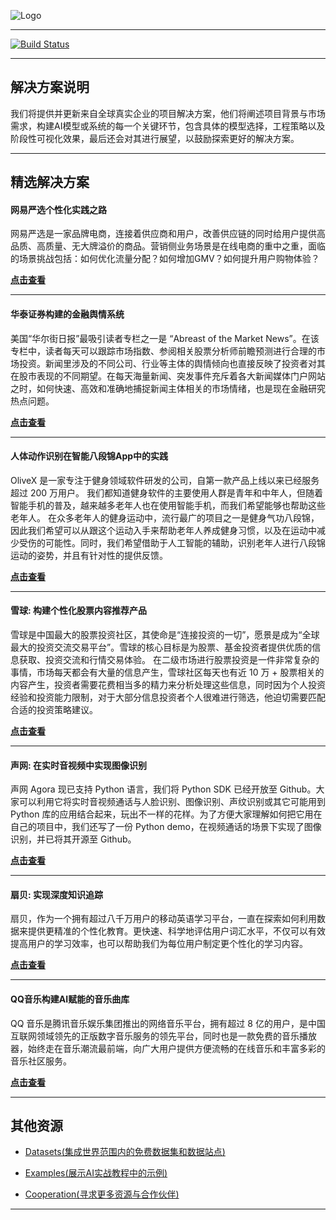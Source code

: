 ![Logo](http://www.tisv.cn/img/logo.png)

--------------------------------------------------------------------------------


[![Build Status](http://www.tisv.cn/img/badge.svg)](http://www.tisv.cn/) 




---

## 解决方案说明

我们将提供并更新来自全球真实企业的项目解决方案，他们将阐述项目背景与市场需求，构建AI模型或系统的每一个关键环节，包含具体的模型选择，工程策略以及阶段性可视化效果，最后还会对其进行展望，以鼓励探索更好的解决方案。


---

## 精选解决方案


#### 网易严选个性化实践之路

网易严选是一家品牌电商，连接着供应商和用户，改善供应链的同时给用户提供高品质、高质量、无大牌溢价的商品。营销侧业务场景是在线电商的重中之重，面临的场景挑战包括：如何优化流量分配？如何增加GMV？如何提升用户购物体验？		

**[点击查看]()**


---

#### 华泰证券构建的金融舆情系统

美国“华尔街日报”最吸引读者专栏之一是 “Abreast of the Market News”。在该专栏中，读者每天可以跟踪市场指数、参阅相关股票分析师前瞻预测进行合理的市场投资。新闻里涉及的不同公司、行业等主体的舆情倾向也直接反映了投资者对其在股市表现的不同期望。在每天海量新闻、突发事件充斥着各大新闻媒体门户网站之时，如何快速、高效和准确地捕捉新闻主体相关的市场情绪，也是现在金融研究热点问题。		

**[点击查看]()**

---

#### 人体动作识别在智能八段锦App中的实践

OliveX 是一家专注于健身领域软件研发的公司，自第一款产品上线以来已经服务超过 200 万用户。
我们都知道健身软件的主要使用人群是青年和中年人，但随着智能手机的普及，越来越多老年人也在使用智能手机，而我们希望能够也帮助这些老年人。
在众多老年人的健身运动中，流行最广的项目之一是健身气功八段锦，因此我们希望可以从跟这个运动入手来帮助老年人养成健身习惯，以及在运动中减少受伤的可能性。同时，我们希望借助于人工智能的辅助，识别老年人进行八段锦运动的姿势，并且有针对性的提供反馈。		

**[点击查看]()**

---

#### 雪球: 构建个性化股票内容推荐产品

雪球是中国最大的股票投资社区，其使命是“连接投资的一切”，愿景是成为“全球最大的投资交流交易平台”。雪球的核心目标是为股票、基金投资者提供优质的信息获取、投资交流和行情交易体验。
在二级市场进行股票投资是一件非常复杂的事情，市场每天都会有大量的信息产生，雪球社区每天也有近 10 万 + 股票相关的内容产生，投资者需要花费相当多的精力来分析处理这些信息，同时因为个人投资经验和投资能力限制，对于大部分信息投资者个人很难进行筛选，他迫切需要匹配合适的投资策略建议。		

**[点击查看]()**


---


#### 声网: 在实时音视频中实现图像识别

声网 Agora 现已支持 Python 语言，我们将 Python SDK 已经开放至 Github。大家可以利用它将实时音视频通话与人脸识别、图像识别、声纹识别或其它可能用到 Python 库的应用结合起来，玩出不一样的花样。为了方便大家理解如何把它用在自己的项目中，我们还写了一份 Python demo，在视频通话的场景下实现了图像识别，并已将其开源至 Github。		

**[点击查看]()**


---

#### 扇贝: 实现深度知识追踪

扇贝，作为一个拥有超过八千万用户的移动英语学习平台，一直在探索如何利用数据来提供更精准的个性化教育。更快速、科学地评估用户词汇水平，不仅可以有效提高用户的学习效率，也可以帮助我们为每位用户制定更个性化的学习内容。		

**[点击查看]()**


---

#### QQ音乐构建AI赋能的音乐曲库

QQ 音乐是腾讯音乐娱乐集团推出的网络音乐平台，拥有超过 8 亿的用户，是中国互联网领域领先的正版数字音乐服务的领先平台，同时也是一款免费的音乐播放器，始终走在音乐潮流最前端，向广大用户提供方便流畅的在线音乐和丰富多彩的音乐社区服务。		

**[点击查看]()**

---


## 其他资源

* [Datasets(集成世界范围内的免费数据集和数据站点)](https://github.com/AITutorials/datasets)

* [Examples(展示AI实战教程中的示例)](https://github.com/AITutorials/examples)

* [Cooperation(寻求更多资源与合作伙伴)](https://github.com/AITutorials/cooperation)


---

